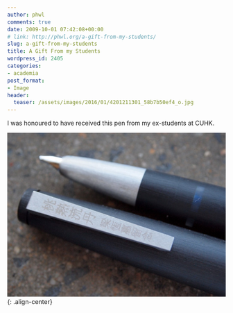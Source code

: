 ```yaml
---
author: phwl
comments: true
date: 2009-10-01 07:42:08+00:00
# link: http://phwl.org/a-gift-from-my-students/
slug: a-gift-from-my-students
title: A Gift From my Students
wordpress_id: 2405
categories:
- academia
post_format:
- Image
header:
  teaser: /assets/images/2016/01/4201211301_58b7b50ef4_o.jpg
---
```


I was honoured to have received this pen from my ex-students at CUHK.

![](/assets/images/2016/01/4201211301_58b7b50ef4_o.jpg){: .align-center} 
